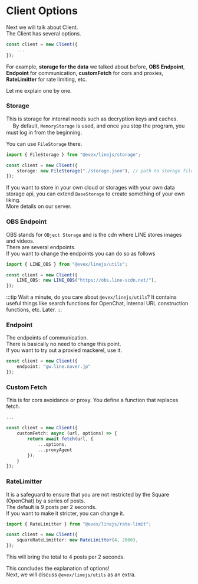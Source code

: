 # Client Options

Next we will talk about Client.  
The Client has several options.

```ts
const client = new Client({
    ...
});
```

For example, **storage for the data** we talked about before, **OBS Endpoint**, **Endpoint** for communication, **customFetch** for cors and proxies, **RateLimitter** for rate limiting, etc.  

Let me explain one by one.

### Storage

This is storage for internal needs such as decryption keys and caches. 　
By default, `MemoryStorage` is used, and once you stop the program, you must log in from the beginning.

You can use `FileStorage` there.

```ts
import { FileStorage } from "@evex/linejs/storage";

const client = new Client({
    storage: new FileStorage("./storage.json"), // path to storage file (This is secret file)
});
```

If you want to store in your own cloud or storages with your own data storage api, you can extend `BaseStorage` to create something of your own liking.  
More details on our server.

### OBS Endpoint

OBS stands for `OBject Storage` and is the cdn where LINE stores images and videos.  
There are several endpoints.  
If you want to change the endpoints you can do so as follows  

```ts
import { LINE_OBS } from "@evex/linejs/utils";

const client = new Client({
    LINE_OBS: new LINE_OBS("https://obs.line-scdn.net/"),
});
```

:::tip
Wait a minute, do you care about `@evex/linejs/utils`?
It contains useful things like search functions for OpenChat, internal URL construction functions, etc.
Later.
:::

### Endpoint
The endpoints of communication.  
There is basically no need to change this point.  
If you want to try out a proxied mackerel, use it.

```ts
const client = new Client({
    endpoint: "gw.line.naver.jp"
});
```


### Custom Fetch

This is for cors avoidance or proxy. 
You define a function that replaces fetch. 

```ts
...

const client = new Client({
    customFetch: async (url, options) => {
        return await fetch(url, {
            ...options,
            ...proxyAgent
        });
    }
});
```

### RateLimitter

It is a safeguard to ensure that you are not restricted by the Square (OpenChat) by a series of posts.  
The default is 9 posts per 2 seconds.  
If you want to make it stricter, you can change it.

```ts
import { RateLimitter } from "@evex/linejs/rate-limit";

const client = new Client({
    squareRateLimitter: new RateLimitter(4, 2000),
});
```

This will bring the total to 4 posts per 2 seconds.

This concludes the explanation of options!  
Next, we will discuss `@evex/linejs/utils` as an extra.
